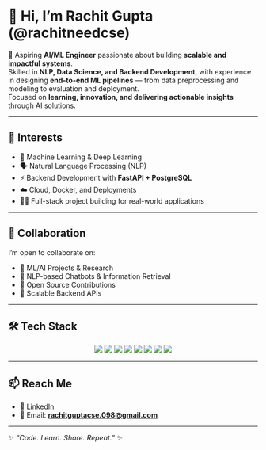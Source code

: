 # 👋 Hi, I’m Rachit Gupta (@rachitneedcse)

🚀 Aspiring **AI/ML Engineer** passionate about building **scalable and impactful systems**.  
Skilled in **NLP, Data Science, and Backend Development**, with experience in designing **end-to-end ML pipelines** — from data preprocessing and modeling to evaluation and deployment.  
Focused on **learning, innovation, and delivering actionable insights** through AI solutions.


---

## 👀 Interests
- 🤖 Machine Learning & Deep Learning  
- 🗣️ Natural Language Processing (NLP)  
- ⚡ Backend Development with **FastAPI + PostgreSQL**  
- ☁️ Cloud, Docker, and Deployments  
- 🧑‍💻 Full-stack project building for real-world applications  

---

## 💞️ Collaboration
I’m open to collaborate on:  
- 🔹 ML/AI Projects & Research  
- 🔹 NLP-based Chatbots & Information Retrieval  
- 🔹 Open Source Contributions  
- 🔹 Scalable Backend APIs  

---

## 🛠️ Tech Stack
<p align="center">
  <img src="https://img.shields.io/badge/Python-3776AB?style=for-the-badge&logo=python&logoColor=white" />
  <img src="https://img.shields.io/badge/FastAPI-009688?style=for-the-badge&logo=fastapi&logoColor=white" />
  <img src="https://img.shields.io/badge/PostgreSQL-316192?style=for-the-badge&logo=postgresql&logoColor=white" />
  <img src="https://img.shields.io/badge/Docker-2496ED?style=for-the-badge&logo=docker&logoColor=white" />
  <img src="https://img.shields.io/badge/AWS-232F3E?style=for-the-badge&logo=amazon-aws&logoColor=white" />
  <img src="https://img.shields.io/badge/Transformers-FF6F00?style=for-the-badge&logo=huggingface&logoColor=white" />
  <img src="https://img.shields.io/badge/PyTorch-EE4C2C?style=for-the-badge&logo=pytorch&logoColor=white" />
  <img src="https://img.shields.io/badge/Scikit--learn-F7931E?style=for-the-badge&logo=scikitlearn&logoColor=white" />
</p>


---

## 📫 Reach Me
- 💼 [LinkedIn](https://www.linkedin.com/in/rachitneedcse/)  
- 📧 Email: **rachitguptacse.098@gmail.com**

---

✨ _“Code. Learn. Share. Repeat.”_ ✨

<!---
rachitneedcse/rachitneedcse is a ✨ special ✨ repository because its `README.md`
appears on your GitHub profile.
--->
